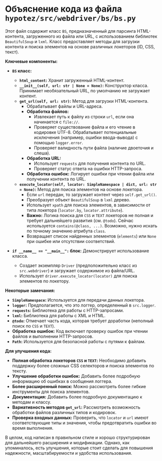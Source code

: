 # Объяснение кода из файла `hypotez/src/webdriver/bs/bs.py`

Этот файл содержит класс `BS`, предназначенный для парсинга HTML-контента, загруженного из файла или URL, с использованием библиотек `BeautifulSoup` и `lxml`.  Класс предоставляет методы для загрузки контента и поиска элементов на основе различных локеторов (ID, CSS, текст).

**Ключевые компоненты:**

* **`BS` класс:**
    * **`html_content`:** Хранит загруженный HTML-контент.
    * **`__init__(self, url: str | None = None)`:** Конструктор класса. Принимает необязательный URL, по умолчанию не загружает контент.
    * **`get_url(self, url: str)`:**  Метод для загрузки HTML-контента.
        * Обрабатывает файлы и URL-адреса.
        * **Обработка файлов:**
            * Извлекает путь к файлу из строки `url`, если она начинается с `file://`.
            *  Проверяет существование файла и его чтение в кодировке UTF-8.  Обрабатывает потенциальные исключения (например, ошибки ввода-вывода) с помощью `logger.error`.
            *  Проверяет валидность пути файла (наличие двоеточия и слеша).
        * **Обработка URL:**
            * Использует `requests` для получения контента по URL.
            * Проверяет статус ответа на ошибки HTTP-запроса.
        * **Обработка ошибок:**  Логирует ошибки при чтении файла или получении контента по URL.
    * **`execute_locator(self, locator: SimpleNamespace | dict, url: str = None)`:** Метод для поиска элементов на основе локетора.
        *  Если `url` передан, то загружает контент через `self.get_url()`.
        * Преобразует объект `BeautifulSoup` в `lxml` дерево.
        * Использует `xpath` для поиска элементов, в зависимости от типа локетора (`locator.by`, `locator.attribute`).
        * **Важно:**  Логика поиска для `CSS` и `TEXT` локеторов не полная и требует дальнейшего развития (см. `@todo`).  Сейчас используется `contains(@class, ...)`. Возможно, нужно искать по точному значению атрибута `class`.
        * Возвращает список найденных элементов (`elements`) или `None` при ошибке или отсутствии соответствий.

* **`if __name__ == "__main__":` блок:**  Демонстрирует использование класса.
    * Создает экземпляр `Driver` (предположительно класс из `src.webdriver`) и загружает содержимое из файла/URL.
    * Использует `driver.execute_locator(locator)` для поиска элементов по локетору.

**Некоторые замечания:**

* **`SimpleNamespace`:** Используется для передачи данных локетора.
* **`logger`:** Предполагается, что это логгер, определенный в `src.logger`.
* **`requests`:** Библиотека для работы с HTTP-запросами.
* **`lxml`:** Библиотека для работы с XML и HTML.
* **`@todo`:** Отмечает часть кода, которая требует доработки (неполный поиск по `CSS` и `TEXT`).
* **Обработка ошибок:**  Код включает проверку ошибок при чтении файлов и выполнении HTTP-запросов.
* **`Path`:**  Используется для безопасной работы с путями к файлам.


**Для улучшения кода:**

* **Полная обработка локеторов `CSS` и `TEXT`:**  Необходимо добавить поддержку более сложных CSS селекторов и поиска элементов по тексту.
* **Улучшение обработки ошибок:**  Добавить более подробную информацию об ошибках в сообщения логгера.
* **Более расширенный поиск:**  Можно рассмотреть более гибкие инструменты для поиска элементов.
* **Документация:** Добавить более подробную документацию к методам и классу.
* **Вариативность методов `get_url`:**  Рассмотреть возможность обработки файлов различных типов и кодировок.
* **Проверка входных данных:** Проверить, что `locator` и `url` имеют соответствующие типы и значения, чтобы предотвратить ошибки во время выполнения.


В целом, код написан в правильном стиле и хорошо структурирован для дальнейшего расширения и модификации.  Однако, как упоминалось, есть улучшения, которые стоит сделать для повышения надежности, масштабируемости и удобства использования.